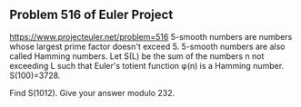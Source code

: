 ## Problem 516 of Euler Project 
https://www.projecteuler.net/problem=516
5-smooth numbers are numbers whose largest prime factor doesn't exceed 5.
5-smooth numbers are also called Hamming numbers.
Let S(L) be the sum of the numbers n not exceeding L such that Euler's totient function φ(n) is a Hamming number.
S(100)=3728.


Find S(1012). Give your answer modulo 232.